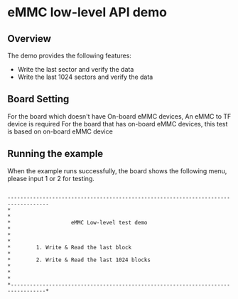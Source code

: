 # eMMC low-level API demo

## Overview

The demo provides the following features:
- Write the last sector and verify the data
- Write the last 1024 sectors and verify the data

## Board Setting

For the board which doesn't have On-board eMMC devices, An eMMC to TF device is required
For the board that has on-board eMMC devices, this test is based on on-board eMMC device

## Running the example

When the example runs successfully, the board shows the following menu, please input 1 or 2 for testing.

```console

-----------------------------------------------------------------------------------
*                                                                                 *
*                   eMMC Low-level test demo                                      *
*                                                                                 *
*        1. Write & Read the last block                                           *
*        2. Write & Read the last 1024 blocks                                     *
*                                                                                 *
*---------------------------------------------------------------------------------*

```

